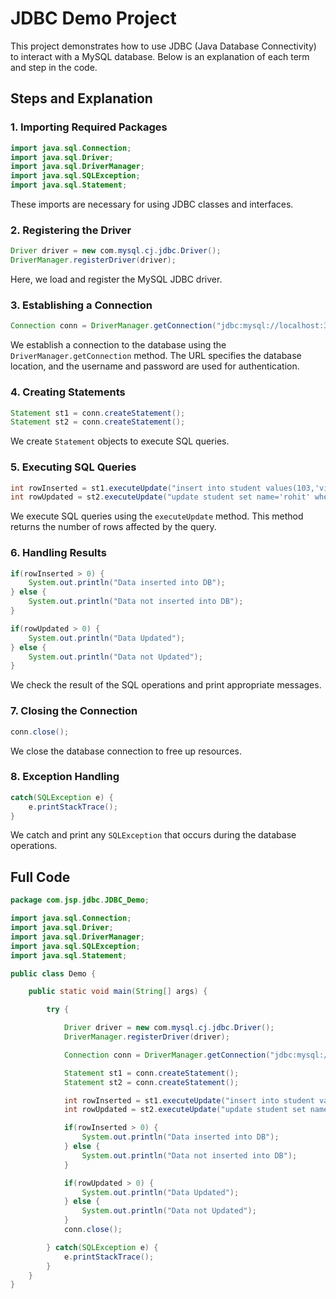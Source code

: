 # JDBC Demo Project

This project demonstrates how to use JDBC (Java Database Connectivity) to interact with a MySQL database. Below is an explanation of each term and step in the code.

## Steps and Explanation

### 1. Importing Required Packages
```java
import java.sql.Connection;
import java.sql.Driver;
import java.sql.DriverManager;
import java.sql.SQLException;
import java.sql.Statement;
```
These imports are necessary for using JDBC classes and interfaces.

### 2. Registering the Driver
```java
Driver driver = new com.mysql.cj.jdbc.Driver();
DriverManager.registerDriver(driver);
```
Here, we load and register the MySQL JDBC driver.

### 3. Establishing a Connection
```java
Connection conn = DriverManager.getConnection("jdbc:mysql://localhost:3306/studentdb","root","FE321869");
```
We establish a connection to the database using the `DriverManager.getConnection` method. The URL specifies the database location, and the username and password are used for authentication.

### 4. Creating Statements
```java
Statement st1 = conn.createStatement();
Statement st2 = conn.createStatement();
```
We create `Statement` objects to execute SQL queries.

### 5. Executing SQL Queries
```java
int rowInserted = st1.executeUpdate("insert into student values(103,'vivek')");
int rowUpdated = st2.executeUpdate("update student set name='rohit' where id=101");
```
We execute SQL queries using the `executeUpdate` method. This method returns the number of rows affected by the query.

### 6. Handling Results
```java
if(rowInserted > 0) {
    System.out.println("Data inserted into DB");
} else {
    System.out.println("Data not inserted into DB");
}

if(rowUpdated > 0) {
    System.out.println("Data Updated");
} else {
    System.out.println("Data not Updated");
}
```
We check the result of the SQL operations and print appropriate messages.

### 7. Closing the Connection
```java
conn.close();
```
We close the database connection to free up resources.

### 8. Exception Handling
```java
catch(SQLException e) {
    e.printStackTrace();
}
```
We catch and print any `SQLException` that occurs during the database operations.

## Full Code
```java
package com.jsp.jdbc.JDBC_Demo;

import java.sql.Connection;
import java.sql.Driver;
import java.sql.DriverManager;
import java.sql.SQLException;
import java.sql.Statement;

public class Demo {

    public static void main(String[] args) {

        try {

            Driver driver = new com.mysql.cj.jdbc.Driver();
            DriverManager.registerDriver(driver);

            Connection conn = DriverManager.getConnection("jdbc:mysql://localhost:3306/studentdb","root","root");

            Statement st1 = conn.createStatement();
            Statement st2 = conn.createStatement(); 

            int rowInserted = st1.executeUpdate("insert into student values(103,'vivek')");
            int rowUpdated = st2.executeUpdate("update student set name='rohit' where id=101");

            if(rowInserted > 0) {
                System.out.println("Data inserted into DB");
            } else {
                System.out.println("Data not inserted into DB");
            }

            if(rowUpdated > 0) {
                System.out.println("Data Updated");
            } else {
                System.out.println("Data not Updated");
            }
            conn.close();

        } catch(SQLException e) {
            e.printStackTrace();
        }
    }
}

